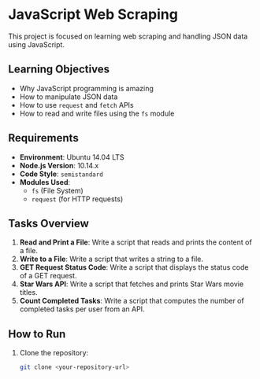 # JavaScript Web Scraping

This project is focused on learning web scraping and handling JSON data using JavaScript.

## Learning Objectives

- Why JavaScript programming is amazing
- How to manipulate JSON data
- How to use `request` and `fetch` APIs
- How to read and write files using the `fs` module

## Requirements

- **Environment**: Ubuntu 14.04 LTS
- **Node.js Version**: 10.14.x
- **Code Style**: `semistandard`
- **Modules Used**: 
  - `fs` (File System)
  - `request` (for HTTP requests)

## Tasks Overview

1. **Read and Print a File**: Write a script that reads and prints the content of a file.
2. **Write to a File**: Write a script that writes a string to a file.
3. **GET Request Status Code**: Write a script that displays the status code of a GET request.
4. **Star Wars API**: Write a script that fetches and prints Star Wars movie titles.
5. **Count Completed Tasks**: Write a script that computes the number of completed tasks per user from an API.

## How to Run

1. Clone the repository:
   ```bash
   git clone <your-repository-url>
